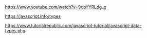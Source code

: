 

https://www.youtube.com/watch?v=9ooYYRLdg_g



https://javascript.info/types

https://www.tutorialrepublic.com/javascript-tutorial/javascript-data-types.php